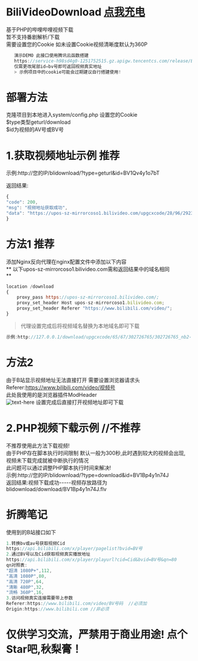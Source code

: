 # BiliVideoDownload [点我充电](http://www.aimuc.cn/)
> 
基于PHP的哔哩哔哩视频下载<br>
暂不支持番剧解析/下载<br>
需要设置您的Cookie 如未设置Cookie视频清晰度默认为360P


```javascript
   演示DEMO 此接口使用腾讯云函数搭建
   https://service-h98sd4g0-1251752515.gz.apigw.tencentcs.com/release/BiliDownload/?id=BV1J5411K77b
   仅需更改尾部id=bv号即可返回视频真实地址
   > 示例项目中的cookie可能会过期建议自行搭建使用!
```


# 部署方法
> 
克隆项目到本地进入system/config.php 设置您的Cookie<br>
$type类型geturl/download<br>
$id为视频的AV号或BV号<br>

# 1.获取视频地址示例 推荐
>  
示例:http://您的IP/blidownload/?type=geturl&id=BV1Qv4y1o7bT<br>

返回结果:<br>

```javascript
{
"code": 200,
"msg": "视频地址获取成功",
"data": "https://upos-sz-mirrorcoso1.bilivideo.com/upgcxcode/28/96/292329628/292329628_nb2-1-32.flv?e=ig8euxZM2rNcNbNM7WdVhoMg7wUVhwdEto8g5X10ugNcXBlqNxHxNEVE5XREto8KqJZHUa6m5J0SqE85tZvEuENvNo8g2ENvNo8i8o859r1qXg8xNEVE5XREto8GuFGv2U7SuxI72X6fTr859r1qXg8gNEVE5XREto8z5JZC2X2gkX5L5F1eTX1jkXlsTXHeux_f2o859IB_&uipk=5&nbs=1&deadline=1614334765&gen=playurlv2&os=coso1bv&oi=3729533076&trid=f08874a409264862a24795c07d0a5cccu&platform=pc&upsig=b2ab93c04ef89db92a4fec2103cf787e&uparams=e,uipk,nbs,deadline,gen,os,oi,trid,platform&mid=0&orderid=0,3&agrr=1&logo=80000000"
}
```

# 方法1 推荐
> 
添加Nginx反向代理在nginx配置文件中添加以下内容<br>
** 以下upos-sz-mirrorcoso1.bilivideo.com需和返回结果中的域名相同<br> **

```javascript
location /download
{
	proxy_pass https://upos-sz-mirrorcoso1.bilivideo.com/;
	proxy_set_header Host upos-sz-mirrorcoso1.bilivideo.com;
	proxy_set_header Referer "https://www.bilibili.com/video/";
}
```


> 代理设置完成后将视频域名替换为本地域名即可下载<br>

```javascript
示例:http://127.0.0.1/download/upgcxcode/65/67/302726765/302726765_nb2-1-32.flv?e=ig8euxZM2rNcNbNVhwdVhoMghwdVhwdEto8g5X10ugNcXBlqNxHxNEVE5XREto8KqJZHUa6m5J0SqE85tZvEuENvNo8g2ENvNo8i8o859r1qXg8xNEVE5XREto8GuFGv2U7SuxI72X6fTr859r1qXg8gNEVE5XREto8z5JZC2X2gkX5L5F1eTX1jkXlsTXHeux_f2o859IB_&uipk=5&nbs=1&deadline=1614356610&gen=playurlv2&os=coso1bv&oi=3729533076&trid=7e6e8c9ebf5e4289b7924b73e31ab62eu&platform=pc&upsig=e2f41b99e87deba55b261a85d9f904ac&uparams=e,uipk,nbs,deadline,gen,os,oi,trid,platform&mid=0&orderid=0,3&agrr=1&logo=80000000

```

# 方法2
> 
由于B站显示视频地址无法直接打开 需要设置浏览器请求头<br>
Referer:https://www.bilibili.com/video/视频号<br>
此处我使用的是浏览器插件ModHeader<br>
![text-here](https://s3.ax1x.com/2021/02/26/yz0DJg.png)
设置完成后直接打开视频地址即可下载<br>

# 2.PHP视频下载示例 //不推荐
> 
不推荐使用此方法下载视频!<br>
由于PHP存在脚本执行时间限制 默认一般为300秒,此时遇到较大的视频会出现,<br>
视频未下载完成就被中断执行的情况<br>
此问题可以通过调整PHP脚本执行时间来解决!<br>
示例:http://您的IP/blidownload/?type=download&id=BV1Bp4y1n74J<br>
返回结果:视频下载成功-----视频存放路径为 blidownload/download/BV1Bp4y1n74J.flv<br>

# 折腾笔记

使用到的B站接口如下<br>

```javascript
1.转换bv或av号获取视频Cid
https://api.bilibili.com/x/player/pagelist?bvid=BV号
2.通过BV号以及Cid获取视频真实播放地址
https://api.bilibili.com/x/player/playurl?cid=Cid&bvid=BV号&qn=80
qn对照表:
"超清 1080P+",112,
"高清 1080P",80,
"高清 720P",64,
"清晰 480P",32,
"流畅 360P",16,
3.访问视频真实连接需要带上参数
Referer:https://www.bilibili.com/video/BV号码  //必须加
Origin:https://www.bilibili.com //非必须
```

# 仅供学习交流，严禁用于商业用途! 点个Star吧,秋梨膏！

